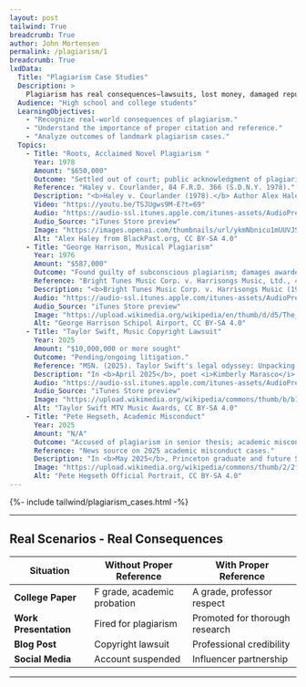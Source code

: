 ```yaml
---
layout: post
tailwind: True
breadcrumb: True
author: John Mortensen
permalink: /plagiarism/1
breadcrumb: True
lxdData:
  Title: "Plagiarism Case Studies"
  Description: >
    Plagiarism has real consequences—lawsuits, lost money, damaged reputations, and public embarrassment. These true stories show what happens when famous authors, musicians, and leaders are caught copying. See what’s at stake when you don’t give credit.
  Audience: "High school and college students"
  LearningObjectives:
    - "Recognize real-world consequences of plagiarism."
    - "Understand the importance of proper citation and reference."
    - "Analyze outcomes of landmark plagiarism cases."
  Topics:
    - Title: "Roots, Acclaimed Novel Plagiarism "
      Year: 1978
      Amount: "$650,000"
      Outcome: "Settled out of court; public acknowledgment of plagiarism."
      Reference: "Haley v. Courlander, 84 F.R.D. 366 (S.D.N.Y. 1978)."
      Description: "<b>Haley v. Courlander (1978).</b> Author Alex Haley was sued by Harold Courlander for plagiarizing passages in his novel <b>Roots</b> from Courlander’s earlier novel <b>The African</b>. The case was settled out of court for <b>$650,000</b> (over $2 million in today’s currency), and Haley issued a statement acknowledging the use of Courlander’s work."
      Video: "https://youtu.be/TSJUgws9M-E?t=69"
      Audio: "https://audio-ssl.itunes.apple.com/itunes-assets/AudioPreview115/v4/aa/c9/7d/aac97d88-d976-8431-0b56-a313e0b6aa06/mzaf_6117638231976980732.plus.aac.p.m4a"
      Audio_Source: "iTunes Store preview"
      Image: "https://images.openai.com/thumbnails/url/ykmNbnicu1mUUVJSUGylr5-al1xUWVCSmqJbkpRnoJdeXJJYkpmsl5yfq5-Zm5ieWmxfaAuUsXL0S7F0Tw628Eit0K0MrHLPSU0qMfE0jzQJSC0JSPevCPR2TU93Kym2zHUuLCnXLXU3KfAJK8xy98lwyvP1CvRXKwYA064pkw"
      Alt: "Alex Haley from BlackPast.org, CC BY-SA 4.0"
    - Title: "George Harrison, Musical Plagiarism"
      Year: 1976
      Amount: "$587,000"
      Outcome: "Found guilty of subconscious plagiarism; damages awarded."
      Reference: "Bright Tunes Music Corp. v. Harrisongs Music, Ltd., 420 F. Supp. 177 (S.D.N.Y. 1976)."
      Description: "<b>Bright Tunes Music Corp. v. Harrisongs Music (1976).</b> Former Beatle George Harrison was found guilty of “subconsciously” plagiarizing Ronnie Mack’s 1963 song <b>He’s So Fine</b> in his 1970 hit <b>My Sweet Lord</b>. Harrison was ordered to pay <b>$587,000</b> in damages. Reference: Bright Tunes Music Corp. v. Harrisongs Music, Ltd., 420 F. Supp. 177 (S.D.N.Y. 1976)."
      Audio: "https://audio-ssl.itunes.apple.com/itunes-assets/AudioPreview116/v4/d9/b7/bb/d9b7bbe1-55bd-7b31-f872-e259391f2599/mzaf_14345239377355580502.plus.aac.ep.m4a"
      Audio_Source: "iTunes Store preview"
      Image: "https://upload.wikimedia.org/wikipedia/en/thumb/d/d5/The_Beatles_arrive_at_Schiphol_Airport_1964-06-05_-_George_Harrison_916-5132_cropped.jpg/500px-The_Beatles_arrive_at_Schiphol_Airport_1964-06-05_-_George_Harrison_916-5132_cropped.jpg"
      Alt: "George Harrison Schipol Airport, CC BY-SA 4.0"
    - Title: "Taylor Swift, Music Copyright Lawsuit"
      Year: 2025
      Amount: "$10,000,000 or more sought"
      Outcome: "Pending/ongoing litigation."
      Reference: "MSN. (2025). Taylor Swift's legal odyssey: Unpacking the Shake It Off copyright resolution, industry repercussions, and emerging 2025 courtroom dramas."
      Description: "In <b>April 2025</b>, poet <i>Kimberly Marasco</i> filed a copyright infringement lawsuit against <i>Taylor Swift</i>. The lawsuit alleged that Swift incorporated elements of Marasco’s poetry into several songs, including <b>The Man</b> and <b>My Tears Ricochet</b>, seeking “tens of millions of dollars” in damages."
      Audio: "https://audio-ssl.itunes.apple.com/itunes-assets/AudioPreview211/v4/14/68/51/146851f2-0dd5-6432-5ff6-ddab233305b7/mzaf_10144325173700949134.plus.aac.ep.m4a"
      Audio_Source: "iTunes Store preview"
      Image: "https://upload.wikimedia.org/wikipedia/commons/thumb/b/b1/Taylor_Swift_at_the_2023_MTV_Video_Music_Awards_%283%29.png/500px-Taylor_Swift_at_the_2023_MTV_Video_Music_Awards_%283%29.png"
      Alt: "Taylor Swift MTV Music Awards, CC BY-SA 4.0"
    - Title: "Pete Hegseth, Academic Misconduct"
      Year: 2025
      Amount: "N/A"
      Outcome: "Accused of plagiarism in senior thesis; academic misconduct investigation."
      Reference: "News source on 2025 academic misconduct cases."
      Description: "In <b>May 2025</b>, Princeton graduate and future Secretary of Defense <b>Pete Hegseth</b> was accused of plagiarizing portions of his senior thesis.  Reference: News source on 2025 academic misconduct cases."
      Image: "https://upload.wikimedia.org/wikipedia/commons/thumb/2/2f/Pete_Hegseth_Official_Portrait.jpg/500px-Pete_Hegseth_Official_Portrait.jpg"
      Alt: "Pete Hegseth Official Portrait, CC BY-SA 4.0"
---
```


{%- include tailwind/plagiarism_cases.html -%}

---

## Real Scenarios - Real Consequences

| Situation | Without Proper Reference | With Proper Reference |
|-----------|------------------------|---------------------|
| **College Paper** | F grade, academic probation | A grade, professor respect |
| **Work Presentation** | Fired for plagiarism | Promoted for thorough research |
| **Blog Post** | Copyright lawsuit | Professional credibility |
| **Social Media** | Account suspended | Influencer partnership |

---
